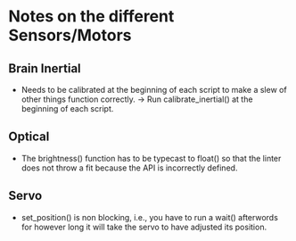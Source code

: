 # Notes on the different Sensors/Motors

## Brain Inertial
- Needs to be calibrated at the beginning of each script to make a slew of other things function
  correctly. -> Run calibrate_inertial() at the beginning of each script.

## Optical
- The brightness() function has to be typecast to float() so that the linter does not throw a fit
  because the API is incorrectly defined.

## Servo
- set_position() is non blocking, i.e., you have to run a wait() afterwords for however long it will
  take the servo to have adjusted its position.
